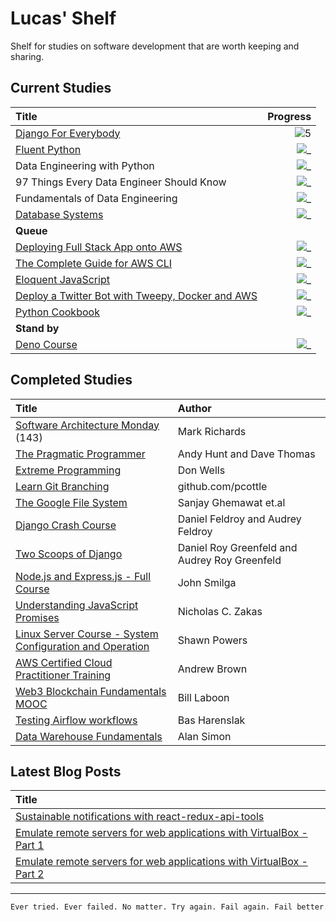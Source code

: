 # Lucas' Shelf

Shelf for studies on software development that are worth keeping and sharing.

## Current Studies

|Title|Progress|
|:---|---:|
| [Django For Everybody](https://www.youtube.com/watch?v=o0XbHvKxw7Y&ab_channel=freeCodeCamp.org) | ![5](https://progress-bar.dev/65/?title=12:03:30\/18:40:43&color=babaca&width=120) |
| [Fluent Python](https://github.com/fluentpython/example-code-2e) | ![_](https://progress-bar.dev/55/?title=pg.398\/711&color=babaca&width=120) |
| Data Engineering with Python | ![_](https://progress-bar.dev/10/?title=pg.36\/345&color=babaca&width=120) |
| 97 Things Every Data Engineer Should Know | ![_](https://progress-bar.dev/8/?title=pg.21\/222&color=babaca&width=120) |
| Fundamentals of Data Engineering | ![_](https://progress-bar.dev/3/?title=pg.18\/544&color=babaca&width=120) |
| [Database Systems](https://www.youtube.com/watch?v=4cWkVbC2bNE) | ![_](https://progress-bar.dev/2/?title=00:29:11\/17:07:41&color=babaca&width=120) |
|**Queue**||
|[Deploying Full Stack App onto AWS](https://www.youtube.com/watch?v=NjYsXuSBZ5U&t=145&ab_channel=SanjeevThiyagarajan) | ![_](https://progress-bar.dev/0/?title=0:00:00\/1:42:39&color=babaca&width=120)|
| [The Complete Guide for AWS CLI](https://www.youtube.com/watch?v=PWAnY-w1SGQ&ab_channel=SanjeevThiyagarajan) | ![_](https://progress-bar.dev/0/?title=0:00:00\/1:00:59&color=babaca&width=120) |
| [Eloquent JavaScript](https://eloquentjavascript.net/) | ![_](https://progress-bar.dev/0/?title=chap.1\/21&color=babaca&width=120) |
| [Deploy a Twitter Bot with Tweepy, Docker and AWS](https://realpython.com/twitter-bot-python-tweepy/) | ![_](https://progress-bar.dev/0/?title=0\/100&color=babaca&width=120) |
| [Python Cookbook](https://github.com/CavalcanteLucas/cookbook/blob/master/Python_Cookbook_3rd_Edition.pdf) | ![_](https://progress-bar.dev/26/?title=pg.175\/664&color=babaca&width=120) |
|**Stand by**||
| [Deno Course](https://www.youtube.com/watch?v=TQUy8ENesGY&ab_channel=freeCodeCamp.org) | ![_](https://progress-bar.dev/17/?title=01:06:50\/6:23:06&color=babaca&width=120) |

## Completed Studies

|Title|Author
|:---|:---|
| [Software Architecture Monday](https://www.youtube.com/playlist?list=PLdsOZAx8I5umhnn5LLTNJbFgwA3xbycar) (143) | Mark Richards |
[The Pragmatic Programmer](https://github.com/PegasusWang/books-1/raw/master/software-development/The%20Pragmatic%20Programmer.pdf) | Andy Hunt and Dave Thomas |
[Extreme Programming](http://www.extremeprogramming.org/index.html) | Don Wells |
[Learn Git Branching](https://learngitbranching.js.org) | github.com/pcottle |
[The Google File System](https://static.googleusercontent.com/media/research.google.com/en//archive/gfs-sosp2003.pdf) | Sanjay Ghemawat et&#46;al |
[Django Crash Course](https://www.scribd.com/document/459262375/Daniel-Roy-Greenfield-Audrey-Roy-Greenfield-Django-Crash-Course-2020-pdf) | Daniel Feldroy and Audrey Feldroy|
[Two Scoops of Django](https://www.feldroy.com/books/two-scoops-of-django-3-x)| Daniel Roy Greenfeld and Audrey Roy Greenfeld |
[Node.js and Express.js - Full Course](https://www.youtube.com/watch?v=Oe421EPjeBE) | John Smilga |
[Understanding JavaScript Promises](https://cdn.xgqfrms.xyz/promise/understanding-javascript-promises.pdf) | Nicholas C. Zakas |
[Linux Server Course - System Configuration and Operation](https://www.youtube.com/watch?v=WMy3OzvBWc0&ab_channel=freeCodeCamp.org) | Shawn Powers |
[AWS Certified Cloud Practitioner Training](https://www.youtube.com/watch?v=3hLmDS179YE&ab_channel=freeCodeCamp.org) | Andrew Brown |
[Web3 Blockchain Fundamentals MOOC](https://www.youtube.com/watch?v=y8YyZELnVaw&list=PLxVihxZC42nF_MCN9PTvZMIifRjx9cZ2J&index=1&ab_channel=Web3Foundation) | Bill Laboon |
| [Testing Airflow workflows](https://www.youtube.com/watch?v=ANJnYbLwLjE) | Bas Harenslak |
| [Data Warehouse Fundamentals](https://www.udemy.com/course/data-warehouse-fundamentals-for-beginners/) | Alan Simon |

## Latest Blog Posts

| Title |
|:---|
|[Sustainable notifications with react-redux-api-tools](https://labcodes.com.br/blog/en-us/development/messaging-with-react-redux-api-tools/)|
|[Emulate remote servers for web applications with VirtualBox - Part 1](https://labcodes.com.br/blog/en-us/development/emulate-remote-servers-web-applications-virtualbox-part-1/)|
|[Emulate remote servers for web applications with VirtualBox - Part 2](https://labcodes.com.br/blog/en-us/development/emulate-remote-servers-web-applications-virtualbox-part-2/)|

---

```bash
Ever tried. Ever failed. No matter. Try again. Fail again. Fail better.
```

